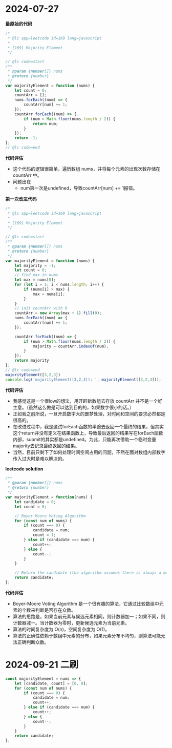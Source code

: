 # 2024-07-27
**最原始的代码**
```javascript
/*
 * @lc app=leetcode id=169 lang=javascript
 *
 * [169] Majority Element
 */

// @lc code=start
/**
 * @param {number[]} nums
 * @return {number}
 */
var majorityElement = function (nums) {
    let count = 0;
    countArr = [];
    nums.forEach((num) => {
        countArr[num] += 1;
    });
    countArr.forEach((num) => {
        if (num > Math.floor(nums.length / 2)) {
            return num;
        }
    });
    return -1;
};
// @lc code=end
```

**代码评估**
- 这个代码的逻辑很简单，遍历数组 nums，并将每个元素的出现次数存储在 countArr 中。
- 问题出在
  - num第一次是undefined，导致countArr[num] += 1报错。

**第一次改进代码**
```javascript
/*
 * @lc app=leetcode id=169 lang=javascript
 *
 * [169] Majority Element
 */

// @lc code=start
/**
 * @param {number[]} nums
 * @return {number}
 */
var majorityElement = function (nums) {
    let majority = -1;
    let count = 0;
    // find max in nums
    let max = nums[0];
    for (let i = 1; i < nums.length; i++) {
        if (nums[i] > max) {
            max = nums[i];
        }
    }
    // init countArr with 0
    countArr = new Array(max + 1).fill(0);
    nums.forEach((num) => {
        countArr[num] += 1;
    });

    countArr.forEach((num) => {
        if (num > Math.floor(nums.length / 2)) {
            majority = countArr.indexOf(num);
        }
    });
    return majority
};
// @lc code=end
majorityElement([3,2,3])
console.log('majorityElement([3,2,3]): ', majorityElement([3,2,3]));
```


**代码评估**

- 我感觉这是一个很low的想法，用开辟新数组去存放 countArr 并不是一个好主意。（虽然这么做是可以达到目的的，如果数字很小的话。）
- 正如我之前所说，一旦开启数字大的噩梦处理，对时间和空间的要求必然都是很高的。
- 在改进过程中，我是这试forEach函数的半途去返回一个最终的结果，但其实这个return并没有定义在结果函数上，导致最后返回的结果写在forEach函数内部，submit的其实都是undefined。为此，只能再次借助一个临时变量majority去记录最终返回的结果。
- 当然，目前只剩下了如何处理时间空间占用的问题，不然在面对数组内部数字传入过大时是难以解决的。

**leetcode solution**
```javascript
/**
 * @param {number[]} nums
 * @return {number}
 */
var majorityElement = function(nums) {
    let candidate = 0;
    let count = 0;

    // Boyer-Moore Voting Algorithm
    for (const num of nums) {
        if (count === 0) {
            candidate = num;
            count = 1;
        } else if (candidate === num) {
            count++;
        } else {
            count--;
        }
    }

    // Return the candidate (the algorithm assumes there is always a majority element)
    return candidate;
};
```
**代码评估**
- Boyer-Moore Voting Algorithm 是一个很有趣的算法，它通过比较数组中元素的个数来判断是否存在众数。
- 算法的思路是，如果当前元素与候选元素相同，则计数器加一；如果不同，则计数器减一。当计数器为零时，更新候选元素为当前元素。
- 算法的时间复杂度为 O(n)，空间复杂度为 O(1)。
- 算法的正确性依赖于数组中元素的分布，如果元素分布不均匀，则算法可能无法正确判断众数。


# 2024-09-21 二刷
```js
const majorityElement = nums => {
	let [candidate, count] = [0, 0];
	for (const num of nums) {
		if (count === 0) {
			candidate = num;
			count++;
		} else if (candidate === num) {
			count++;
		} else {
			count--;
		}
	}
	return candidate;
};
```